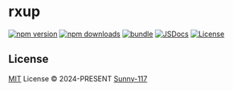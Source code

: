 # rxup

[![npm version][npm-version-src]][npm-version-href]
[![npm downloads][npm-downloads-src]][npm-downloads-href]
[![bundle][bundle-src]][bundle-href]
[![JSDocs][jsdocs-src]][jsdocs-href]
[![License][license-src]][license-href]

## License

[MIT](./LICENSE) License © 2024-PRESENT [Sunny-117](https://github.com/Sunny-117)

<!-- Badges -->

[npm-version-src]: https://img.shields.io/npm/v/rxup?style=flat&colorA=080f12&colorB=1fa669
[npm-version-href]: https://npmjs.com/package/rxup
[npm-downloads-src]: https://img.shields.io/npm/dm/rxup?style=flat&colorA=080f12&colorB=1fa669
[npm-downloads-href]: https://npmjs.com/package/rxup
[bundle-src]: https://img.shields.io/bundlephobia/minzip/rxup?style=flat&colorA=080f12&colorB=1fa669&label=minzip
[bundle-href]: https://bundlephobia.com/result?p=rxup
[license-src]: https://img.shields.io/github/license/Sunny-117/rxup.svg?style=flat&colorA=080f12&colorB=1fa669
[license-href]: https://github.com/Sunny-117/rxup/blob/main/LICENSE
[jsdocs-src]: https://img.shields.io/badge/jsdocs-reference-080f12?style=flat&colorA=080f12&colorB=1fa669
[jsdocs-href]: https://www.jsdocs.io/package/rxup
